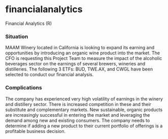 # financialanalytics
Financial Analytics (R)
### Situation

MAAM Winery located in California is looking to expand its earning and opportunities by introducing an organic wine product into the market. The CFO is requesting this Project Team to measure the impact of the alcoholic beverages sector on the earnings of several brewers, wineries and distilleries. The following 3 ETFs: BUD, TWE.AX, and CWGL have been selected to conduct our financial analysis. 

### Complications
The company has experienced very high volatility of earnings in the winery and distillery sector. There is increased competition in these and their substitute and complementary markets. New sustainable, organic products are increasingly successful in entering the market and leveraging the demand among new and existing consumers. The company needs to determine if adding a new product to their current portfolio of offerings is a profitable business decision.


